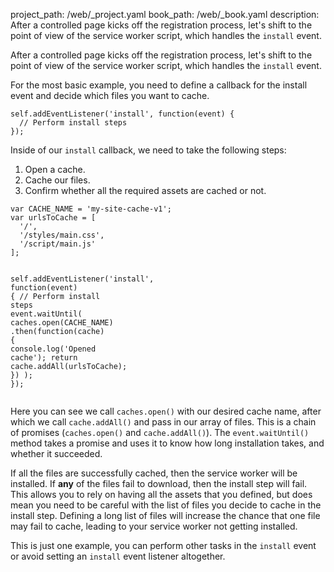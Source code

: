 project_path: /web/_project.yaml
book_path: /web/_book.yaml
description: After a controlled page kicks off the registration process, let's shift to the point of view of the service worker script, which handles the `install` event.

After a controlled page kicks off the registration process, let's shift to the
point of view of the service worker script, which handles the `install` event.

For the most basic example, you need to define a callback for the install event
and decide which files you want to cache.

<div class="highlight"><pre><code class="language-javascript" data-lang="javascript"><span class="nx">self</span><span class="p">.</span><span class="nx">addEventListener</span><span class="p">(</span><span class="s1">&#39;install&#39;</span><span class="p">,</span> <span class="kd">function</span><span class="p">(</span><span class="nx">event</span><span class="p">)</span> <span class="p">{</span>
  <span class="c1">// Perform install steps</span>
<span class="p">});</span></code></pre></div>

Inside of our `install` callback, we need to take the following steps:

1. Open a cache.
2. Cache our files.
3. Confirm whether all the required assets are cached or not.

<div class="highlight"><pre><code class="language-javascript" data-lang="javascript"><span class="kd">var</span> <span class="nx">CACHE_NAME</span> <span class="o">=</span> <span class="s1">&#39;my-site-cache-v1&#39;</span><span class="p">;</span>
<span class="kd">var</span> <span class="nx">urlsToCache</span> <span class="o">=</span> <span class="p">[</span>
  <span class="s1">&#39;/&#39;</span><span class="p">,</span>
  <span class="s1">&#39;/styles/main.css&#39;</span><span class="p">,</span>
  <span class="s1">&#39;/script/main.js&#39;</span>
<span class="p">];</span>

<span class="nx">self</span><span class="p">.</span><span class="nx">addEventListener</span><span class="p">(</span><span class="s1">&#39;install&#39;</span><span class="p">,</span> <span class="kd">function</span><span class="p">(</span><span class="nx">event</span><span class="p">)</span> <span class="p">{</span>
  <span class="c1">// Perform install steps</span>
  <span class="nx">event</span><span class="p">.</span><span class="nx">waitUntil</span><span class="p">(</span>
    <span class="nx">caches</span><span class="p">.</span><span class="nx">open</span><span class="p">(</span><span class="nx">CACHE_NAME</span><span class="p">)</span>
      <span class="p">.</span><span class="nx">then</span><span class="p">(</span><span class="kd">function</span><span class="p">(</span><span class="nx">cache</span><span class="p">)</span> <span class="p">{</span>
        <span class="nx">console</span><span class="p">.</span><span class="nx">log</span><span class="p">(</span><span class="s1">&#39;Opened cache&#39;</span><span class="p">);</span>
        <span class="k">return</span> <span class="nx">cache</span><span class="p">.</span><span class="nx">addAll</span><span class="p">(</span><span class="nx">urlsToCache</span><span class="p">);</span>
      <span class="p">})</span>
  <span class="p">);</span>
<span class="p">});</span></code></pre></div>

Here you can see we call `caches.open()` with our desired cache name, after which
we call `cache.addAll()` and pass in our array of files. This is a chain of
promises (`caches.open()` and `cache.addAll()`). The `event.waitUntil()` method
takes a promise and uses it to know how long installation takes, and whether it
succeeded.

If all the files are successfully cached, then the service worker will be
installed. If **any** of the files fail to download, then the install step will
fail. This allows you to rely on having all the assets that you defined, but
does mean you need to be careful with the list of files you decide to cache in
the install step. Defining a long list of files will increase the chance that
one file may fail to cache, leading to your service worker not getting
installed.

This is just one example, you can perform other tasks in the `install` event or
avoid setting an `install` event listener altogether.


